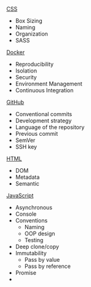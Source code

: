 [CSS](#CSS)
- Box Sizing
- Naming
- Organization
- SASS

[Docker](#Docker)
- Reproducibility
- Isolation
- Security
- Environment Management
- Continuous Integration

[GitHub](#GitHub)
- Conventional commits
- Development strategy
- Language of the repository
- Previous commit
- SemVer
- SSH key

[HTML](#HTML)
- DOM
- Metadata
- Semantic

[JavaScript](#JavaScript)
- Asynchronous
- Console
- Conventions
  - Naming
  - OOP design
  - Testing
- Deep clone/copy
- Immutability
  - Pass by value
  - Pass by reference
- Promise
- <script> tag in HTML
  - async
  - defer
- Rest operator
- Splice and filter
- Spread operator
- Storage
  - Cookie
  - LocalStorage
  - SessionStorage
  - Good practice
- Testing
  - Unit testing
  - Integration testing
  - Functional testing
  - TDD
- Webpack

---

# CSS

## Box sizing

By default:
```html
width + padding + border = actual width of an element
height + padding + border = actual height of an element
```

The ```box-sizing``` property allows us to include the padding and border in an elemen'ts total width and height instead of the default behavior which will increase the element's size. That way we keep each element the width and height we assigned to them.

## Naming

https://spaceninja.com/2018/09/17/what-is-modular-css/

## Organization

https://pyx.space/post/keys-to-maintainable-css-order?utm_source=CSS-Weekly&utm_campaign=Issue-336&utm_medium=email

## SASS

Sass is a preprocessor scripting language that is interpreted or compiled into CSS. It consists of two syntaxes. First, it uses indentation to separate code blocks and newline characters to separate rules. Second, the newer syntax, "SCSS" (Sassy CSS), uses block formatting like that of CSS. It uses braces to denote code blocks and semicolons to separate lines within a block. SassScript, the scripting language, provides mechanisms like variables, nesting, mixins, and selector inheritance.

# Docker

Docker is a solution to run software packages called containers which are isolated from each other and bundle their own application, tools, librairies and configuration files. They can communicate with each other through well-defined channels. Containers are created from images that specify their precise contents.

Here are its benefits:

## Reproducibility

Similar to a Java application, which will run exactly the same on any device capable of running a Java Virtual Machine, a Docker container is guaranteed to be identical on any system that can run Docker. The exact specifications of a container are stored in a Dockerfile. By distributing this file among team members, an organization can guarantee that all images built from the same Dockerfile will function identically.

## Isolation

Dependencies or settings within a container will not affect any installations or configurations on your computer, or on any other containers that may be running. By using separate containers for each component of an application (for example a web server, front end, and database for hosting a web site), you can avoid conflicting dependencies. You can also have multiple projects on a single server without worrying about creating conflicts on your system.

## Security

Separating the different components of a large application into different containers can have security benefits: if one container is compromised the others remain unaffected.

## Environment Management

Docker makes it easy to maintain different versions of, for example, a website using nginx. You can have a separate container for testing, development, and production on the same Linode and easily deploy to each one.

## Continuous Integration

Docker works well as part of continuous integration pipelines with tools like Travis, Jenkins, etc. Every time your source code is updated, these tools can save the new version as a Docker image, tag it with a version number and push to Docker Hub, then deploy it to production.

# GitHub

## Conventional commits

Conventional commits are useful for:
- Automatically generating CHANGELOGs.
- Automatically determining a semantic version bump based on the types of commits landed.
- Communicating the nature of changes to teammates, the public, and other stakeholders.
- Triggering build and publish processes.
- Making it easier for people to contribute to your projects, by allowing them to explore a more structured commit history.

See all documentation: https://www.conventionalcommits.org/en/v1.0.0-beta.4/

### Types

- `fix` patches a bug in your codebase.
- `feat` introduces a new feature to the codebase.
- `BREAKING CHANGE` introduces a breaking API change. It can be part of commits of any type.
- Others: `chore`, `docs`, `style`, `refactor`, `perf`, `test`, `improvement` can also be used.

### Examples

- Commit message with description and breaking change in body:
```json
feat: allow provided config object to extend other configs`

BREAKING CHANGE: `extends` key in config file is now used for extending other config files
```
- Commit message with optional ! to draw attention to breaking change:
```json
chore!: drop Node 6 from testing matrix

BREAKING CHANGE: dropping Node 6 which hits end of life in April
```
- Commit message with no body: `docs: correct spelling of CHANGELOG`
- Commit message with scope to provide additional contextual information: `feat(lang): add polish language`
- Commit message for a fix using an (optional) issue number:
```json
fix: correct minor typos in code

see the issue for details on the typos fixed

closes issue #12
```

### More than one types?

Make multiple commits so each can match one type.

### Relation with SemVer

- Fix type commits should be translated to PATCH releases
- Feat type commits should be translated to MINOR releases.
- Commits with BREAKING CHANGE in the commits, regardless of type, should be translated to MAJOR releases.

## Development strategy

### Monorepo

Mono-repos are a source control pattern where all of the source code is kept in a single repository.
- Developers can access to everything in one shot easily.
- Large-scale code refactoring is easier since developers have access to the entire project, refactors can ensure that every piece of the project continues to function after a refactor.

### Multirepo

Multi-repos refers to organizing projects each into their own separate repositories.
- Rights/acccess to the code can be managed better.
- Continuous deployment is easier since each repo has its own process.

## Language of the repository

If I want my repository to be recognized as a VueJS project by GitHub, I need to set a .gitattributes file at the root of my project which contains:

```js
* linguist-vendored // Remove every file from GitHub statistics
*.vue linguist-vendored=false // Keep these files for statistics
```

## Previous commit

To go back to a previous commit: `git reset --hard id_commit`

## SemVer

Given a version number MAJOR.MINOR.PATCH, increment the:
- MAJOR version when you make incompatible API changes
- MINOR version when you add functionality in a backwards-compatible manner
- PATCH version when you make backwards-compatible bug fixes

Once a versioned package has been released, the contents of that version MUST NOT be modified. Any modifications MUST be released as a new version.

See all documentation: https://semver.org/

### Patch

- Patch version Z (x.y.Z | x > 0) MUST be incremented if only backwards compatible bug fixes are introduced. A bug fix is defined as an internal change that fixes incorrect behavior.

### Minor

- In the initial development phase, the simplest thing to do is start your initial development release at 0.1.0 and then increment the minor version for each subsequent release.
- Minor version Y (x.Y.z | x > 0) MUST be incremented if new, backwards compatible functionality is introduced to the public API. It MUST be incremented if any public API functionality is marked as deprecated. It MAY be incremented if substantial new functionality or improvements are introduced within the private code. It MAY include patch level changes. Patch version MUST be reset to 0 when minor version is incremented.
- When you deprecate part of your public API, update your documentation to let users know about the change, and issue a new minor release with the deprecation in place. Before you completely remove the functionality in a new major release there should be at least one minor release that contains the deprecation so that users can smoothly transition to the new API.

### Major

- Major version zero (0.y.z) is for initial development. Anything may change at any time. The public API should not be considered stable.
- Major version X (X.y.z | X > 0) MUST be incremented if any backwards incompatible changes are introduced to the public API. It MAY include minor and patch level changes. Patch and minor version MUST be reset to 0 when major version is incremented.
- Version 1.0.0 defines the public API. The way in which the version number is incremented after this release is dependent on this public API and how it changes. If your software is being used in production, it should probably already be 1.0.0. If you have a stable API on which users have come to depend, you should be 1.0.0.

## SSH key

- First, paste the text below, substituting in your GitHub email address:
```ssh-keygen -t rsa -b 4096 -C "your_email@example.com"```

- Then, start the ssh-agent in the background:
```eval "$(ssh-agent -s)"```

- Then, create or modify your ~/.ssh/config file to automatically load keys into the ssh-agent and store passphrases in your keychain:
```
Host *
  AddKeysToAgent yes
  UseKeychain yes
  IdentityFile ~/.ssh/id_rsa
```

- Then, add your SSH private key to the ssh-agent and store your passphrase in the keychain:
```ssh-add -K ~/.ssh/id_rsa```

- Finaly, add the SSH key to your GitHub account.

# HTML

## DOM

The Document Object Model (DOM) is an application programming interface (API) for valid HTML and well-formed XML documents. It defines the logical structure of documents and the way a document is accessed and manipulated. Almost anything found in an HTML or XML document can be accessed, changed, deleted, or added. The DOM originated as a specification to allow JavaScript scripts and Java programs to be portable among Web browsers.

In the DOM, documents have a logical structure which is very much like a tree; to be more precise, which is like a "forest" or "grove", which can contain more than one tree. Each document contains zero or one doctype nodes, one root element node, and zero or more comments or processing instructions; the root element serves as the root of the element tree for the document.

The name "Document Object Model" was chosen because it is an "object model" in the traditional object oriented design sense: documents are modeled using objects, and the model encompasses not only the structure of a document, but also the behavior of a document and the objects of which it is composed. In other words, the nodes in the above diagram do not represent a data structure, they represent objects, which have functions and identity.

## Metadata

Meta elements are used to specify page description, keywords, author of the document, last modified, etc. This data can be used by browsers (how to display content or reload page), search engines (keywords) or other web services.

- To define keywords for search engines:
```<meta name="keywords" content="HTML, CSS, XML, XHTML, JavaScript">```
- To define a description of your web page:
```<meta name="description" content="Free Web tutorials on HTML and CSS">```
- To define the author of a page:
```<meta name="author" content="John Doe">```
- To refresh document every 30 seconds:
```<meta http-equiv="refresh" content="30">```
- To set the viewport to make your website look good on all devices:
```<meta name="viewport" content="width=device-width, initial-scale=1.0">```

Others:
- ```charset```: specifies the character encoding for the HTML document.
- ```content```: gives the value associated with the http-equiv or name attribute.
- ```http-equiv```: provides an HTTP header for the information/value of the content attribute.

## Semantic

Semantic elements make it easier for search engines to identify the correct web page content.

Many web sites contain HTML code like: ```<div id="nav">``` or ```<div class="header">``` to indicate navigation, header, footer, etc. HTML5 offers new semantic elements to define different parts of a web page:
- ```<article>``` : defines an article.
- ```<aside>``` : defines content aside from the page content like a sidebar.
- ```<details>``` : defines additional details that the user can view or hide.
- ```<em>``` : defines italic text to emphasize it and semantic importance (whereas ```<i>``` text has no importance).
- ```<figure>``` : specifies self-contained content, like illustrations, diagrams, photos, code listings, etc.
- ```<figcaption>``` : defines a caption (visual explanation) for a ```<figure>``` element.

```html
<figure>
  <img src="image.jpg" alt="What's the image about">
  <figcaption>Fig1. - Caption.</figcaption>
</figure>
```

- ```<header>``` and ```<footer>``` : specifies a header and a footer for a document or section.
- ```<header>``` : specifies a header for a document or section. We can have several ```<header>``` and ```<footer>``` elements in one document.

```html
<article>
  <header>
    <h1>Title of the article</h1>
    <p>Sub information</p>
  </header>
  <p>Body content of the article</p>
</article>
```

- ```<main>``` : specifies the main content of a document.
- ```<mark>``` : specifies marked/highlighted text.
- ```<nav>``` : defines a set of navigation links.

```html
<nav>
  <a href="/html/">HTML</a> |
  <a href="/css/">CSS</a> |
  <a href="/js/">JavaScript</a> |
  <a href="/jquery/">jQuery</a>
</nav>
```

- ```<section>``` : defines a section in a document.
- ```<strong>``` : defines bold text with semantic importance (whereas ```<b>``` text has no importance).
- ```<summary>``` : defines a visible heading for a ```<details>``` element.
- ```<time>``` : defines a date/time.

![alt text](/semantic.png)

![alt text](/semantic2.jpg)

![alt text](/semantic3.png)

# JavaScript

- Avoid jQuery: http://youmightnotneedjquery.com/
- To format a string with numbers inside a real number, we can add a '+' in front of the variable: ```+string_variable```

## Asynchronous

JavaScript is a single threaded language (aside service workers) so every code is being run as a single JavaScript process in the computer.

For the most part, JavaScript is a synchronous procedural code read from top to bottom. However, it can also run code in an asynchronous way (e.g. setTimeout, callbacks, promises, fetch, ajax, filesystem interaction, database calls, DOM listeners...). This code is set aside in a queue and will be executed after the synchronous one.

![alt text](/asynchronous.jpeg)

## Console

Each of the following methods output logs styled differently:
- `console.dir()` displays an interactive listing of the properties of a specified JavaScript object. We can examine the contents of child objects.
- `console.error()` outputs an error message in red.
- `console.info()` outputs an information in blue.
- `console.log()` outputs general information.
- `console.warn()` outputs a warning message in yellow.

## Conventions

### Naming

- All of the types (classes, enums, interfaces) must follow _PascalCase_ convention
- Vue (dom) component names must follow _kebab-case_ convention
- Variables and functions must follow _camelCase_ convention
- Interfaces names should start with **I** for convenience
- main for libraries should be (index.js or index.ts)
- main for microservices should be (server.js or server.ts)
- Avoid enums with numerical values when possible (except for binary flags case) and explicitely assign string values to them

### OOP design

- Avoid writing functions with more than 3 parameters, if there is a need for, pass a "context" object with all of those
- Follow the [SOLID](https://en.wikipedia.org/wiki/SOLID) object oriented design principles, keep your classes and methods as small as possible.
- Keep it simple! Avoid complicated patterns when not necessary
- Entities destined to be persisted into a storage (Mongo, Couch, Mariadb etc ..) must be modeled as classes with a default values for each property
- Write comments when needed on classes and identifiers (methods, properties, parameters, contructors)

### Testing

- Do a clear separation between end-to-end/integration testing and unit tests: unit tests don't launch a program, don't do network of file system access. Integration and end-to-end (browser testing) are considered the same. **unit test files must end with .test.js**, **end-to-end and integration test files names must end with .e2e.js**. Keep in mind that those tests will not run in the same Gitlab CI pipeline.

## Deep clone/copy

### Only one level

`Object.assign(target, source)` or `{...target}`

### All levels

`JSON.parse(JSON.stringify(target))` or `_.cloneDeep(target)` with lodash.

## Immutability

Mutation is anything that changes/transforms the behavior or the structure of an object.

### Pass by value

```js
let a = 1;
let b = a;

console.log(a); // 1
console.log(b); // 1

a = 10;
console.log(a); // 10
console.log(b); // 1
```

### Pass by reference

```js
// Objects
let object1 = {name: 'test'};
let object2 = object1;

console.log(object1); // {name: 'test'}
console.log(object2); // {name: 'test'}

object1.name = 'toast';

console.log(object1); // {name: 'toast'}
console.log(object2); // {name: 'toast'}

// Arrays
let arr = [1,2,3,4,5];
let newArr = arr;

console.log(arr); // [1,2,3,4,5]
console.log(newArr); // [1,2,3,4,5]

arr.push(6);

console.log(arr); // [1,2,3,4,5,6]
console.log(newArr); // [1,2,3,4,5,6]
```

Objects and arrays are usually passed by reference. Since object2 is equated to object1, it is passed by reference, meaning, they both hold the same memory location. So, when we change the value of object1, object2 usually gets changed.

![alt text](/reference.png)

This means if you pass an object/array across various functions, and you mutate it at some point, the same object/array might be mutated in other places, leading to unexpected behavior in some parts of the code, resulting in bugs.

One way of achieving immutability in JavaScript is by using Object.assign:

```js
let object1 = {name: 'test'};
let object2 = Object.assign({}, object1, {name: 'toast'});

console.log(object1); // {name: 'test'}
console.log(object2); // {name: 'toast'}

object1.name = 'trust';

console.log(object1); // {name: 'trust'}
console.log(object2); // {name: 'toast'}
```

Another way is by using the spread operator:

```js
// Objects
let object1 = {name: 'test'};
let object2 = {...object1, name: 'toast'};

console.log(object1); // {name: 'test'}
console.log(object2); // {name: 'toast'}

object1.name = 'trust';

console.log(object1); // {name: 'trust'}
console.log(object2); // {name: 'toast'}

// Arrays
let arr = [1,2,3,4,5];
let newArr = [...arr, 6];

console.log(arr); // [1,2,3,4,5]
console.log(newArr); // [1,2,3,4,5,6]

arr.push(11);

console.log(arr); // [1,2,3,4,5,11]
console.log(newArr); // [1,2,3,4,5,6]
```

Also, for arrays in JavaScript, ```map, filter, reduce``` can be used to avoid mutations since they return new arrays every-time they are called.

## Promise

The promise objet represents the eventual completion (or failure) of an asynchronous operation, and its resulting value.

```js
var promise1 = new Promise(function(resolve, reject) {
  setTimeout(function() {
    resolve('test');
  }, 300);
});

promise1.then(function(value) {
  console.log(value);
  // expected output: "test"
});

console.log(promise1);
// expected output: [object Promise]
```

## ```<script>``` tag in HTML

The best practice is to put scripts in the ```<head>``` tag and use the ```async``` or ```defer``` attributes to allow these scripts to be downloaded as soon and as fast as possible without blocking the browser parsing the HTML.

### async

```js
<script type="text/javascript" src="path/to/script1.js" async></script>
<script type="text/javascript" src="path/to/script2.js" async></script>
```

Scripts with the ```async``` attribute are executed asynchronously. They are executed as soon as they are downloaded without blocking the browser. Be aware, script 2 could potentially be downloaded and executed before script 1.

### defer

```js
<script type="text/javascript" src="path/to/script1.js" defer></script>
<script type="text/javascript" src="path/to/script2.js" defer></script>
```

Scripts are executed in order and do not block the browser. Unlike ```async``` scripts, defer ones are only executed after the entire document has been loaded.

## Rest operator

Takes several values and turns them in on array:
```js
function makeArray(name: string, ...args: number[]) {
  return args;
}
console.log(makeArray("Che", 1, 2, 15)); // [1, 2, 15]
```

## Splice and filter

```js
const id = 2;
const newArray = [...state.results];
newArray.splice(id, 1);
```

is equivalent to:

```js
const newArray = state.results.filter(result => result.id !== id);
```

## Spread operator

To keep the state immutable:

```js
const newState = Object.assign({}, state);
newState.counter = state.counter + 1;
return newState;
```

is equivalent to:

```js
return {
  ...state,
  counter: state.counter + 1
}
```

## Storage

![alt text](/storage.png)

### Cookie

Before HTML5, information on the app could only be saved through cookies.

- Stores data that has to be sent back to the server with subsequent requests. Its expiration varies based on the type and the expiration duration can be set from either server-side or client-side (normally from server-side).
- Primarily for server-side reading but can also be read on client-side.
- Can be made secure by setting the httpOnly flag as true for that cookie. This prevents client-side access to that cookie.
- Can only store strings.
- We cannot get one cookie at a time, all the cookies get stored in one string file. As we get them all at once when requested, we need to parse them to target a specific one.

To set, get and remove one:
```js
document.cookie = "id=123"; // No experiation date
document.cookie = "id=123; expires=Fri, 31 Dec 2020 23:59:59 GMT"; // Will expire
console.log(document.cookie);
document.cookie = "id=; expires=Fri, 31 Dec 1970 00:00:00 UTC"; // To remove one
```

### LocalStorage

- Stores data with no expiration date, and gets cleared only through JavaScript, or clearing the Browser cache / Locally Stored Data
- Can store variables but not arrays neither objects.
- Can only be read on client-side.

To set, get and remove one:
```js
localStorage.setItem('id'; '123');
console.log(localStorage.getItem('id'));
localStorage.removeItem('id'); // Remove a single one
localStorage.clear(); // Remove all
```

### SessionStorage

- Stores data only for a session, meaning that the data is stored until the browser (or tab) is closed.
- Data is never transferred to the server.
- Can store variables but not arrays neither objects.
- Can only be read on client-side.

To set, get and remove one:
```js
sessionStorage.setItem('id'; '123');
console.log(sessionStorage.getItem('id'));
sessionStorage.removeItem('id'); // Remove a single one
sessionStorage.clear(); // Remove all
```

### Good practice

Passwords or other sensible information shouldn't be stored on client-side but only on the server's session. The most common thing is store tokkens on the client-side therefore we need the server's session should bet set to expire after a certain amount of time to avoid consuming ressources.

## Testing

Testing should be present all the time, by applying test-driven development.

### Unit testing

Unit testing is the practice of testing small pieces of code, typically individual functions, alone and isolated. If your test uses some external resource, like the network or a database, it’s not a unit test. It should essentially just give the function that’s tested some inputs, and then check what the function outputs is correct.

Tools: Mocha, Jest, Jasmine and Tape.

### Integration testing

The idea is to test how parts of the system work together - the integration of the parts. While unit tests are isolated from other components, integration tests are not. For example, a unit test for database access code would not talk to a real database but an integration test would. One test could be validating a database by querying it to check the state is correct.

Integration tests is more complex than unit ones because they might need some set up or configuration such as the setting up of a test database. Thefore we should only use them if necessary, when a piece of code is too complex to unit test.

Tools: Mocha, Jest, Jasmine and Tape.

### Functional aka E2E aka browser aka acceptance testing

Functional testing is defined as the testing of complete functionality of some application; in practice with web apps, this means using some tool to automate a browser, which is then used to click around on the pages to test the application.

Functional tests should be used for testing common user interactions to test a certain flow in a browser, such as registering an account.

As integration tests, functional ones are complex and should be limited. They also run very slowly because they simulate real user interaction on a web page, so even page load times become a factor.

While in unit and integration tests we would validate the results in code, functional test results should be validated the same way as if we were a user of the page. For instance, we could validate by checking that the browser is redirected to a "thanks for registering page".

Tools: Selenium, Nightwatch, Protactor, PhantomJS and CasperJS.

### TDD

Test-Driven Development is a process for when we write and run tests. Following it makes it possible to have a very high test-coverage which is the percentage of code that is tested automatically.

It consists of the following tests:
- Start by writing a test.
- Run the test and any other tests. At this point, the newly added test should fail. If it doesn't fail here, it might not be testing the right thing and thus has a bug in it.
- Write the minimum amount of code required to make the test pass.
- Run the tests to check the new test passes.
- Optionally refactor the code.
- Repeat from 1.

## Webpack

Webpack is a JavaScript module bundler capable of transformating, bundling or packaging any resource or asset like JavaScript, HTML, CSS and images if the corresponding plugins are included. It allows a modular approach for the application development.

Famous features:
- The bundler can be configured using a config file named webpack.config.js.
- It can take modules with dependencies and generates static assets representing those modules.
- Loaders allow to write custom tasks that we want to perform when bundling files together.
- Provides a built in development server called Webpack Dev Server that can be used as a HTTP server for serving our files. 
- Provides the capability to use Hot module replacement by turning on the hot flag.

Createapp.dev simplifies the process of creating the config file: https://createapp.dev/webpack.
